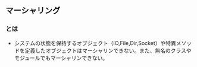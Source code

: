 ## マーシャリング

### とは
- システムの状態を保持するオブジェクト（IO,File,Dir,Socket）や特異メソッドを定義したオブジェクトはマーシャリンできない。また、無名のクラスやモジュールでもマーシャリンできない。
